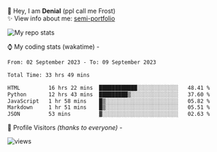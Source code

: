 🤚 Hey, I am **Denial** (ppl call me Frost)  
✨ View info about me: [semi-portfolio](https://frostx.is-a.dev)

<img alt="My repo stats" src="https://github-readme-stats.vercel.app/api?username=FrostX-Official&show_icons=true&theme=radical">

⌚ My coding stats (wakatime) -

<!--START_SECTION:waka-->

```txt
From: 02 September 2023 - To: 09 September 2023

Total Time: 33 hrs 49 mins

HTML         16 hrs 22 mins  ████████████░░░░░░░░░░░░░   48.41 %
Python       12 hrs 43 mins  █████████▒░░░░░░░░░░░░░░░   37.60 %
JavaScript   1 hr 58 mins    █▒░░░░░░░░░░░░░░░░░░░░░░░   05.82 %
Markdown     1 hr 51 mins    █▒░░░░░░░░░░░░░░░░░░░░░░░   05.51 %
JSON         53 mins         ▓░░░░░░░░░░░░░░░░░░░░░░░░   02.63 %
```

<!--END_SECTION:waka-->

🧥 Profile Visitors *(thanks to everyone)* -  
  
<!--![visitors](https://visitor-badge.glitch.me/badge?page_id=FrostX-Official.FrostX-Official)-->
![views](https://komarev.com/ghpvc/?username=FrostX-Official&color=blueviolet&style=for-the-badge&label=sussy+viewers)
